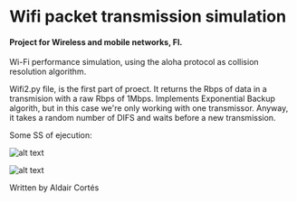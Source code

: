 # Wifi packet transmission simulation
#### Project for Wireless and mobile networks, FI. 

Wi-Fi performance simulation, using the aloha protocol as collision resolution algorithm.


Wifi2.py file, is the first part of proect. It returns the Rbps of data in a transmision with a raw Rbps of 1Mbps. Implements Exponential Backup algorith, but in this case we're only working with one transmissor. Anyway, it takes a random number of DIFS and waits before a new transmission.

Some SS of ejecution:

![alt text](https://github.com/AldaCL/wifi-aloha_sim/blob/master/src/ejecucion1.png)

![alt text](https://github.com/AldaCL/wifi-aloha_sim/blob/master/src/ejecucion2.png)



Written by Aldair Cortés


